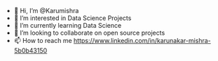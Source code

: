 - 👋 Hi, I’m @Karumishra
- 👀 I’m interested in Data Science Projects
- 🌱 I’m currently learning Data Science
- 💞️ I’m looking to collaborate on open source projects
- 📫 How to reach me https://www.linkedin.com/in/karunakar-mishra-5b0b43150

<!---
Karumishra/Karumishra is a ✨ special ✨ repository because its `README.md` (this file) appears on your GitHub profile.
You can click the Preview link to take a look at your changes.
--->
